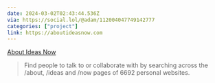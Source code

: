 ```yaml
---
date: 2024-03-02T02:43:44.536Z
via: https://social.lol/@adam/112004047749142777
categories: ["project"]
link: https://aboutideasnow.com
---
```

[About Ideas Now](https://aboutideasnow.com)

> Find people to talk to or collaborate with by searching across the /about, /ideas and /now pages of 6692 personal websites.
